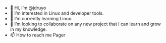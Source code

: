 - 👋 Hi, I’m @jdruyo
- 👀 I’m interested in Linux and developer tools.
- 🌱 I’m currently learning Linux.
- 💞️ I’m looking to collaborate on any new project that I can learn and grow in my knowledge.
- 📫 How to reach me Pager

<!---
jdruyo/jdruyo is a ✨ special ✨ repository because its `README.md` (this file) appears on your GitHub profile.
You can click the Preview link to take a look at your changes.
--->
